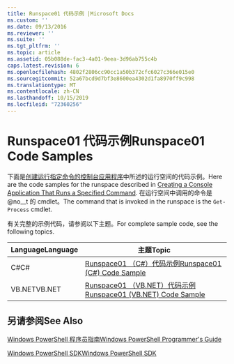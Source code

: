 ```yaml
---
title: Runspace01 代码示例 |Microsoft Docs
ms.custom: ''
ms.date: 09/13/2016
ms.reviewer: ''
ms.suite: ''
ms.tgt_pltfrm: ''
ms.topic: article
ms.assetid: 05b088de-fac3-4a01-9eea-3d96ab755c4b
caps.latest.revision: 6
ms.openlocfilehash: 4802f2806cc90cc1a50b372cfc6027c366e015e0
ms.sourcegitcommit: 52a67bcd9d7bf3e8600ea4302d1fa8970ff9c998
ms.translationtype: MT
ms.contentlocale: zh-CN
ms.lasthandoff: 10/15/2019
ms.locfileid: "72360256"
---
```

# <a name="runspace01-code-samples"></a><span data-ttu-id="4623f-102">Runspace01 代码示例</span><span class="sxs-lookup"><span data-stu-id="4623f-102">Runspace01 Code Samples</span></span>

<span data-ttu-id="4623f-103">下面是[创建运行指定命令的控制台应用程序](/dotnet/csharp/programming-guide/inside-a-program/hello-world-your-first-program)中所述的运行空间的代码示例。</span><span class="sxs-lookup"><span data-stu-id="4623f-103">Here are the code samples for the runspace described in [Creating a Console Application That Runs a Specified Command](/dotnet/csharp/programming-guide/inside-a-program/hello-world-your-first-program).</span></span> <span data-ttu-id="4623f-104">在运行空间中调用的命令是 @no__t 的 cmdlet。</span><span class="sxs-lookup"><span data-stu-id="4623f-104">The command that is invoked in the runspace is the `Get-Process` cmdlet.</span></span>

<span data-ttu-id="4623f-105">有关完整的示例代码，请参阅以下主题。</span><span class="sxs-lookup"><span data-stu-id="4623f-105">For complete sample code, see the following topics.</span></span>

|<span data-ttu-id="4623f-106">Language</span><span class="sxs-lookup"><span data-stu-id="4623f-106">Language</span></span>|<span data-ttu-id="4623f-107">主题</span><span class="sxs-lookup"><span data-stu-id="4623f-107">Topic</span></span>|
|--------------|-----------|
|<span data-ttu-id="4623f-108">C#</span><span class="sxs-lookup"><span data-stu-id="4623f-108">C#</span></span>|[<span data-ttu-id="4623f-109">Runspace01 （C#）代码示例</span><span class="sxs-lookup"><span data-stu-id="4623f-109">Runspace01 (C#) Code Sample</span></span>](./runspace01-csharp-code-sample.md)|
|<span data-ttu-id="4623f-110">VB.NET</span><span class="sxs-lookup"><span data-stu-id="4623f-110">VB.NET</span></span>|[<span data-ttu-id="4623f-111">Runspace01 （VB.NET）代码示例</span><span class="sxs-lookup"><span data-stu-id="4623f-111">Runspace01 (VB.NET) Code Sample</span></span>](./runspace01-vb-net-code-sample.md)|

## <a name="see-also"></a><span data-ttu-id="4623f-112">另请参阅</span><span class="sxs-lookup"><span data-stu-id="4623f-112">See Also</span></span>

[<span data-ttu-id="4623f-113">Windows PowerShell 程序员指南</span><span class="sxs-lookup"><span data-stu-id="4623f-113">Windows PowerShell Programmer's Guide</span></span>](./windows-powershell-programmer-s-guide.md)

[<span data-ttu-id="4623f-114">Windows PowerShell SDK</span><span class="sxs-lookup"><span data-stu-id="4623f-114">Windows PowerShell SDK</span></span>](../windows-powershell-reference.md)